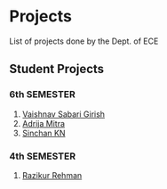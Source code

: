 # Projects

List of projects done by the Dept. of ECE

## Student Projects 

### 6th SEMESTER

1. [Vaishnav Sabari Girish](student_projects/vaishnav.md)
2. [Adrija Mitra](student_projects/adrija.md)
3. [Sinchan KN](student_projects/sinchan.md)

### 4th SEMESTER 

1. [Razikur Rehman](student_projects/razik.md)
